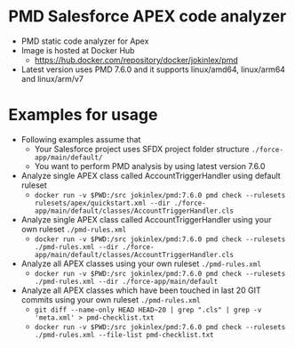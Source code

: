 # PMD Salesforce APEX code analyzer

- PMD static code analyzer for Apex
- Image is hosted at Docker Hub
  - https://hub.docker.com/repository/docker/jokinlex/pmd
- Latest version uses PMD 7.6.0 and it supports linux/amd64, linux/arm64 and linux/arm/v7

# Examples for usage

- Following examples assume that
  - Your Salesforce project uses SFDX project folder structure `./force-app/main/default/`
  - You want to perform PMD analysis by using latest version 7.6.0
- Analyze single APEX class called AccountTriggerHandler using default ruleset
  - `docker run -v $PWD:/src jokinlex/pmd:7.6.0 pmd check --rulesets rulesets/apex/quickstart.xml --dir ./force-app/main/default/classes/AccountTriggerHandler.cls`
- Analyze single APEX class called AccountTriggerHandler using your own ruleset `./pmd-rules.xml`
  - `docker run -v $PWD:/src jokinlex/pmd:7.6.0 pmd check --rulesets ./pmd-rules.xml --dir ./force-app/main/default/classes/AccountTriggerHandler.cls`
- Analyze all APEX classes using your own ruleset `./pmd-rules.xml`
  - `docker run -v $PWD:/src jokinlex/pmd:7.6.0 pmd check --rulesets ./pmd-rules.xml --dir ./force-app/main/default`
- Analyze all APEX classes which have been touched in last 20 GIT commits using your own ruleset `./pmd-rules.xml`
  - `git diff --name-only HEAD HEAD~20 | grep ".cls" | grep -v 'meta.xml' > pmd-checklist.txt`
  - `docker run -v $PWD:/src jokinlex/pmd:7.6.0 pmd check --rulesets ./pmd-rules.xml --file-list pmd-checklist.txt`